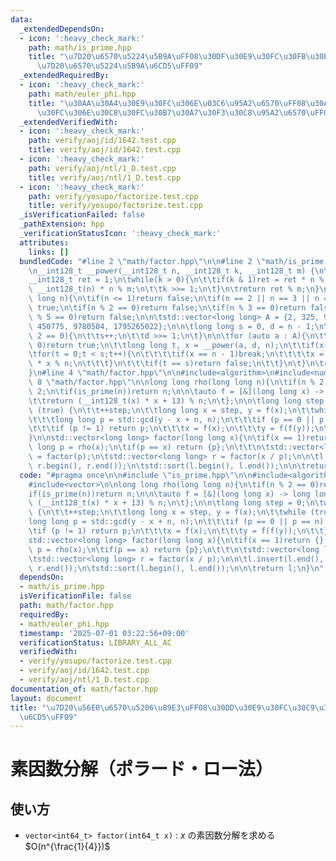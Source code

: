 ```yaml
---
data:
  _extendedDependsOn:
  - icon: ':heavy_check_mark:'
    path: math/is_prime.hpp
    title: "\u7D20\u6570\u5224\u5B9A\uFF08\u30DF\u30E9\u30FC\u30FB\u30E9\u30D3\u30F3\
      \u7D20\u6570\u5224\u5B9A\u6CD5\uFF09"
  _extendedRequiredBy:
  - icon: ':heavy_check_mark:'
    path: math/euler_phi.hpp
    title: "\u30AA\u30A4\u30E9\u30FC\u306E\u03C6\u95A2\u6570\uFF08\u30AA\u30A4\u30E9\
      \u30FC\u306E\u30C8\u30FC\u30B7\u30A7\u30F3\u30C8\u95A2\u6570\uFF09"
  _extendedVerifiedWith:
  - icon: ':heavy_check_mark:'
    path: verify/aoj/id/1642.test.cpp
    title: verify/aoj/id/1642.test.cpp
  - icon: ':heavy_check_mark:'
    path: verify/aoj/ntl/1_D.test.cpp
    title: verify/aoj/ntl/1_D.test.cpp
  - icon: ':heavy_check_mark:'
    path: verify/yosupo/factorize.test.cpp
    title: verify/yosupo/factorize.test.cpp
  _isVerificationFailed: false
  _pathExtension: hpp
  _verificationStatusIcon: ':heavy_check_mark:'
  attributes:
    links: []
  bundledCode: "#line 2 \"math/factor.hpp\"\n\n#line 2 \"math/is_prime.hpp\"\n\n#include<vector>\n\
    \n__int128_t __power(__int128_t n, __int128_t k, __int128_t m) {\n\tn %= m;\n\t\
    __int128_t ret = 1;\n\twhile(k > 0){\n\t\tif(k & 1)ret = ret * n % m;\n\t\tn =\
    \ __int128_t(n) * n % m;\n\t\tk >>= 1;\n\t}\n\treturn ret % m;\n}\n\nbool is_prime(long\
    \ long n){\n\tif(n <= 1)return false;\n\tif(n == 2 || n == 3 || n == 5)return\
    \ true;\n\tif(n % 2 == 0)return false;\n\tif(n % 3 == 0)return false;\n\tif(n\
    \ % 5 == 0)return false;\n\n\tstd::vector<long long> A = {2, 325, 9375, 28178,\
    \ 450775, 9780504, 1795265022};\n\n\tlong long s = 0, d = n - 1;\n\twhile(d %\
    \ 2 == 0){\n\t\ts++;\n\t\td >>= 1;\n\t}\n\n\tfor (auto a : A){\n\t\tif(a % n ==\
    \ 0)return true;\n\t\tlong long t, x = __power(a, d, n);\n\t\tif(x != 1){\n\t\t\
    \tfor(t = 0;t < s;t++){\n\t\t\t\tif(x == n - 1)break;\n\t\t\t\tx = __int128_t(x)\
    \ * x % n;\n\t\t\t}\n\t\t\tif(t == s)return false;\n\t\t}\n\t}\n\treturn true;\n\
    }\n#line 4 \"math/factor.hpp\"\n\n#include<algorithm>\n#include<numeric>\n#line\
    \ 8 \"math/factor.hpp\"\n\nlong long rho(long long n){\n\tif(n % 2 == 0)return\
    \ 2;\n\tif(is_prime(n))return n;\n\n\tauto f = [&](long long x) -> long long {\n\
    \t\treturn (__int128_t(x) * x + 13) % n;\n\t};\n\n\tlong long step = 0;\n\twhile\
    \ (true) {\n\t\t++step;\n\t\tlong long x = step, y = f(x);\n\t\twhile (true) {\n\
    \t\t\tlong long p = std::gcd(y - x + n, n);\n\t\t\tif (p == 0 || p == n) break;\n\
    \t\t\tif (p != 1) return p;\n\t\t\tx = f(x);\n\t\t\ty = f(f(y));\n\t\t}\n\t}\n\
    }\n\nstd::vector<long long> factor(long long x){\n\tif(x == 1)return {};\n\tlong\
    \ long p = rho(x);\n\tif(p == x) return {p};\n\t\t\n\tstd::vector<long long> l\
    \ = factor(p);\n\tstd::vector<long long> r = factor(x / p);\n\n\tl.insert(l.end(),\
    \ r.begin(), r.end());\n\tstd::sort(l.begin(), l.end());\n\n\treturn l;\n}\n"
  code: "#pragma once\n\n#include \"is_prime.hpp\"\n\n#include<algorithm>\n#include<numeric>\n\
    #include<vector>\n\nlong long rho(long long n){\n\tif(n % 2 == 0)return 2;\n\t\
    if(is_prime(n))return n;\n\n\tauto f = [&](long long x) -> long long {\n\t\treturn\
    \ (__int128_t(x) * x + 13) % n;\n\t};\n\n\tlong long step = 0;\n\twhile (true)\
    \ {\n\t\t++step;\n\t\tlong long x = step, y = f(x);\n\t\twhile (true) {\n\t\t\t\
    long long p = std::gcd(y - x + n, n);\n\t\t\tif (p == 0 || p == n) break;\n\t\t\
    \tif (p != 1) return p;\n\t\t\tx = f(x);\n\t\t\ty = f(f(y));\n\t\t}\n\t}\n}\n\n\
    std::vector<long long> factor(long long x){\n\tif(x == 1)return {};\n\tlong long\
    \ p = rho(x);\n\tif(p == x) return {p};\n\t\t\n\tstd::vector<long long> l = factor(p);\n\
    \tstd::vector<long long> r = factor(x / p);\n\n\tl.insert(l.end(), r.begin(),\
    \ r.end());\n\tstd::sort(l.begin(), l.end());\n\n\treturn l;\n}\n"
  dependsOn:
  - math/is_prime.hpp
  isVerificationFile: false
  path: math/factor.hpp
  requiredBy:
  - math/euler_phi.hpp
  timestamp: '2025-07-01 03:22:56+09:00'
  verificationStatus: LIBRARY_ALL_AC
  verifiedWith:
  - verify/yosupo/factorize.test.cpp
  - verify/aoj/id/1642.test.cpp
  - verify/aoj/ntl/1_D.test.cpp
documentation_of: math/factor.hpp
layout: document
title: "\u7D20\u56E0\u6570\u5206\u89E3\uFF08\u30DD\u30E9\u30FC\u30C9\u30FB\u30ED\u30FC\
  \u6CD5\uFF09"
---
```


# 素因数分解（ポラード・ロー法）

## 使い方

- ``vector<int64_t> factor(int64_t x)`` : $x$ の素因数分解を求める $O(n^{\frac{1}{4}})$ 
